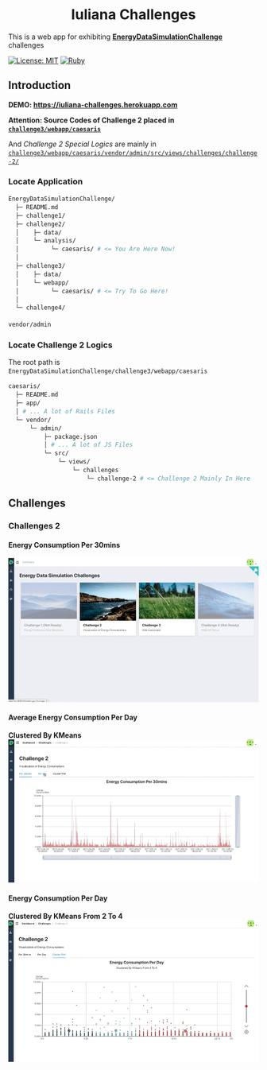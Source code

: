 <h1 align="center">Iuliana Challenges</h1>

This is a web app for exhibiting **[EnergyDataSimulationChallenge](https://github.com/camenergydatalab/EnergyDataSimulationChallenge)** challenges


[![License: MIT](https://img.shields.io/badge/License-MIT-blue.svg)](https://opensource.org/licenses/MIT)
[![Ruby](https://img.shields.io/badge/ruby-%3E%3D2.6-red.svg)](Ruby)

## Introduction

**DEMO: https://iuliana-challenges.herokuapp.com**

**Attention: Source Codes of Challenge 2 placed in [`challenge3/webapp/caesaris`](../../../challenge3/webapp/caesaris)**

And *Challenge 2 Special Logics* are mainly in  
[`challenge3/webapp/caesaris/vendor/admin/src/views/challenges/challenge-2/`](../../../challenge3/webapp/caesaris/vendor/admin/src/views/challenges/challenge-2)

### Locate Application
```sh
EnergyDataSimulationChallenge/
  ├─ README.md
  ├─ challenge1/
  ├─ challenge2/
  │    ├─ data/
  │    └─ analysis/
  │         └─ caesaris/ # <= You Are Here Now!
  │
  ├─ challenge3/
  │    ├─ data/
  │    └─ webapp/
  │         └─ caesaris/ # <= Try To Go Here!
  │
  └─ challenge4/

vendor/admin
```

### Locate Challenge 2 Logics
The root path is `EnergyDataSimulationChallenge/challenge3/webapp/caesaris`

```sh
caesaris/
  ├─ README.md
  ├─ app/
  │ # ... A lot of Rails Files
  └─ vendor/
      └─ admin/
          ├─ package.json
          │ # ... A lot of JS Files
          └─ src/
              └─ views/
                  └─ challenges
                      └─ challenge-2 # <= Challenge 2 Mainly In Here
```


## Challenges
### Challenges 2
#### Energy Consumption Per 30mins
![documents/challenge-2/challenges-2-0.gif](../../../challenge3/webapp/caesaris/documents/challenge-2/challenges-2-0.gif)

#### Average Energy Consumption Per Day
**Clustered By KMeans**  
![documents/challenge-2/challenges-2-1.gif](../../../challenge3/webapp/caesaris/documents/challenge-2/challenges-2-1.gif)

#### Energy Consumption Per Day
**Clustered By KMeans From 2 To 4**  
![documents/challenge-2/challenges-2-2.gif](../../../challenge3/webapp/caesaris/documents/challenge-2/challenges-2-2.gif)
